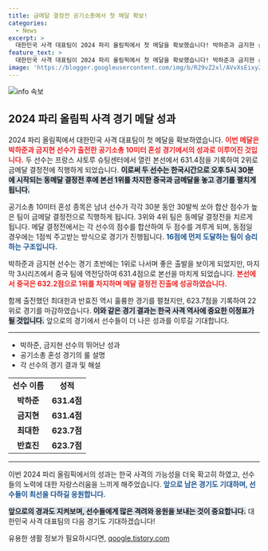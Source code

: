 ```yaml
---
title: 금메달 결정전 공기소총에서 첫 메달 확보!
categories:
  - News
excerpt: >
  대한민국 사격 대표팀이 2024 파리 올림픽에서 첫 메달을 확보했습니다! 박하준과 금지현 선수가 공기소총 혼성 경기에서 은메달을 확정짓고 금메달 결전을 앞두고 있습니다. 지금 바로 그들의 도전과 성과를 확인하세요!
feature_text: >
  대한민국 사격 대표팀이 2024 파리 올림픽에서 첫 메달을 확보했습니다! 박하준과 금지현 선수가 공기소총 혼성 경기에서 은메달을 확정짓고 금메달 결전을 앞두고 있습니다. 지금 바로 그들의 도전과 성과를 확인하세요!
image: 'https://blogger.googleusercontent.com/img/b/R29vZ2xl/AVvXsEixyZcFfHzMRdzZMjFBmAUKJYCLCGyLL1o632UiGVXcaFdKo_bkvkuCioo0uUKlGfBVcT3P84aROyZIXSBEx3Aw5nCQ3pTgDom1WDC4m8eifvWiAmWEEVb4x6G_l8C0QH225ldMjyaFvpxGEBGNO37VmDTDMHGhJPq73UglMfDca1-0aw/s1600/blogspot.png'
---
```


<p><img src="https://blogger.googleusercontent.com/img/b/R29vZ2xl/AVvXsEixyZcFfHzMRdzZMjFBmAUKJYCLCGyLL1o632UiGVXcaFdKo_bkvkuCioo0uUKlGfBVcT3P84aROyZIXSBEx3Aw5nCQ3pTgDom1WDC4m8eifvWiAmWEEVb4x6G_l8C0QH225ldMjyaFvpxGEBGNO37VmDTDMHGhJPq73UglMfDca1-0aw/s1600/blogspot.png" alt="info 속보" /></p>

<h2 data-ke-size="size26">2024 파리 올림픽 사격 경기 메달 성과</h2>

<p data-ke-size="size16">2024 파리 올림픽에서 대한민국 사격 대표팀이 첫 메달을 확보하였습니다. <b><span style="color: #ee2323;">이번 메달은 박하준과 금지현 선수가 출전한 공기소총 10미터 혼성 경기에서의 성과로 이루어진 것입니다.</span></b> 두 선수는 프랑스 샤토루 슈팅센터에서 열린 본선에서 631.4점을 기록하여 2위로 금메달 결정전에 직행하게 되었습니다. <b><span style="background-color: #21538527;">이로써 두 선수는 한국시간으로 오후 5시 30분에 시작되는 동메달 결정전 후에 본선 1위를 차지한 중국과 금메달을 놓고 경기를 펼치게 됩니다.</span></b> </p>

<p data-ke-size="size16">공기소총 10미터 혼성 종목은 남녀 선수가 각각 30분 동안 30발씩 쏘아 합산 점수가 높은 팀이 금메달 결정전으로 직행하게 됩니다. 3위와 4위 팀은 동메달 결정전을 치르게 됩니다. 메달 결정전에서는 각 선수의 점수를 합산하여 두 점수를 겨루게 되며, 동점일 경우에는 1점씩 주고받는 방식으로 경기가 진행됩니다. <b><span style="color: #1a5490;">16점에 먼저 도달하는 팀이 승리하는 구조입니다.</span></b></p>

<p data-ke-size="size16">박하준과 금지현 선수는 경기 초반에는 1위로 나서며 좋은 출발을 보이게 되었지만, 마지막 3시리즈에서 중국 팀에 역전당하여 631.4점으로 본선을 마치게 되었습니다. <b><span style="color: #ee2323;">본선에서 중국은 632.2점으로 1위를 차지하며 메달 결정전 진출에 성공하였습니다.</span></b></p>

<p data-ke-size="size16">함께 출전했던 최대한과 반효진 역시 훌륭한 경기를 펼쳤지만, 623.7점을 기록하여 22위로 경기를 마감하였습니다. <b><span style="background-color: #21538527;">이와 같은 경기 결과는 한국 사격 역사에 중요한 이정표가 될 것입니다.</span></b> 앞으로의 경기에서 선수들이 더 나은 성과를 이루길 기대합니다.</p>

<hr>

<ul>
    <li>박하준, 금지현 선수의 뛰어난 성과</li>
    <li>공기소총 혼성 경기의 룰 설명</li>
    <li>각 선수의 경기 결과 및 해설</li>
</ul>

<table style="width:100%">
    <tr>
        <td style="text-align: center; height: 17px;"><b>선수 이름</b></td>
        <td style="text-align: center; height: 17px;"><b>성적</b></td>
    </tr>
    <tr>
        <td style="text-align: center; height: 17px;"><b>박하준</b></td>
        <td style="text-align: center; height: 17px;"><b>631.4점</b></td>
    </tr>
    <tr>
        <td style="text-align: center; height: 17px;"><b>금지현</b></td>
        <td style="text-align: center; height: 17px;"><b>631.4점</b></td>
    </tr>
    <tr>
        <td style="text-align: center; height: 17px;"><b>최대한</b></td>
        <td style="text-align: center; height: 17px;"><b>623.7점</b></td>
    </tr>
    <tr>
        <td style="text-align: center; height: 17px;"><b>반효진</b></td>
        <td style="text-align: center; height: 17px;"><b>623.7점</b></td>
    </tr>
</table>

<hr>

<p data-ke-size="size16">이번 2024 파리 올림픽에서의 성과는 한국 사격의 가능성을 더욱 확고히 하였고, 선수들의 노력에 대한 자랑스러움을 느끼게 해주었습니다. <b><span style="color: #1a5490;">앞으로 남은 경기도 기대하며, 선수들이 최선을 다하길 응원합니다.</span></b> </p>

<p data-ke-size="size16"><b><span style="background-color: #21538527;">앞으로의 경과도 지켜보며, 선수들에게 많은 격려와 응원을 보내는 것이 중요합니다.</span></b> 대한민국 사격 대표팀의 다음 경기도 기대하겠습니다!</p>
유용한 생활 정보가 필요하시다면, <a href="https://qoogle.tistory.com" rel="dofollow">qoogle.tistory.com</a>


